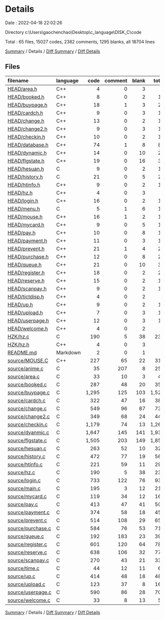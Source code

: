 # Details

Date : 2022-04-18 22:02:26

Directory c:\Users\gaochenchao\Desktop\c_language\DISK_C\code

Total : 65 files,  15027 codes, 2382 comments, 1295 blanks, all 18704 lines

[Summary](results.md) / Details / [Diff Summary](diff.md) / [Diff Details](diff-details.md)

## Files
| filename | language | code | comment | blank | total |
| :--- | :--- | ---: | ---: | ---: | ---: |
| [HEAD/area.h](/HEAD/area.h) | C++ | 4 | 0 | 3 | 7 |
| [HEAD/booked.h](/HEAD/booked.h) | C++ | 8 | 0 | 2 | 10 |
| [HEAD/buypage.h](/HEAD/buypage.h) | C++ | 18 | 1 | 3 | 22 |
| [HEAD/cardch.h](/HEAD/cardch.h) | C++ | 9 | 0 | 3 | 12 |
| [HEAD/change.h](/HEAD/change.h) | C++ | 13 | 0 | 2 | 15 |
| [HEAD/change2.h](/HEAD/change2.h) | C++ | 9 | 0 | 3 | 12 |
| [HEAD/checkin.h](/HEAD/checkin.h) | C++ | 10 | 0 | 2 | 12 |
| [HEAD/database.h](/HEAD/database.h) | C++ | 74 | 1 | 8 | 83 |
| [HEAD/dynamic.h](/HEAD/dynamic.h) | C++ | 14 | 0 | 10 | 24 |
| [HEAD/flgstate.h](/HEAD/flgstate.h) | C++ | 19 | 0 | 16 | 35 |
| [HEAD/hesuan.h](/HEAD/hesuan.h) | C | 9 | 0 | 2 | 11 |
| [HEAD/history.h](/HEAD/history.h) | C | 21 | 0 | 5 | 26 |
| [HEAD/htinfo.h](/HEAD/htinfo.h) | C++ | 9 | 0 | 2 | 11 |
| [HEAD/hz.h](/HEAD/hz.h) | C++ | 4 | 0 | 3 | 7 |
| [HEAD/login.h](/HEAD/login.h) | C++ | 16 | 0 | 2 | 18 |
| [HEAD/menu.h](/HEAD/menu.h) | C | 5 | 1 | 6 | 12 |
| [HEAD/mouse.h](/HEAD/mouse.h) | C++ | 16 | 1 | 2 | 19 |
| [HEAD/mycard.h](/HEAD/mycard.h) | C++ | 9 | 0 | 5 | 14 |
| [HEAD/pay.h](/HEAD/pay.h) | C++ | 10 | 0 | 8 | 18 |
| [HEAD/payment.h](/HEAD/payment.h) | C++ | 11 | 0 | 3 | 14 |
| [HEAD/prevent.h](/HEAD/prevent.h) | C++ | 21 | 1 | 4 | 26 |
| [HEAD/purchase.h](/HEAD/purchase.h) | C++ | 12 | 0 | 8 | 20 |
| [HEAD/queue.h](/HEAD/queue.h) | C++ | 21 | 0 | 10 | 31 |
| [HEAD/register.h](/HEAD/register.h) | C++ | 18 | 0 | 2 | 20 |
| [HEAD/reserve.h](/HEAD/reserve.h) | C++ | 15 | 0 | 2 | 17 |
| [HEAD/scanpay.h](/HEAD/scanpay.h) | C++ | 9 | 0 | 2 | 11 |
| [HEAD/tictdisp.h](/HEAD/tictdisp.h) | C++ | 4 | 0 | 2 | 6 |
| [HEAD/up.h](/HEAD/up.h) | C++ | 9 | 0 | 2 | 11 |
| [HEAD/upload.h](/HEAD/upload.h) | C++ | 7 | 0 | 3 | 10 |
| [HEAD/userpage.h](/HEAD/userpage.h) | C++ | 12 | 0 | 3 | 15 |
| [HEAD/welcome.h](/HEAD/welcome.h) | C++ | 4 | 0 | 2 | 6 |
| [HZK/hz.c](/HZK/hz.c) | C | 190 | 5 | 38 | 233 |
| [HZK/hz.h](/HZK/hz.h) | C++ | 4 | 0 | 3 | 7 |
| [README.md](/README.md) | Markdown | 2 | 0 | 1 | 3 |
| [source/MOUSE.C](/source/MOUSE.C) | C++ | 227 | 65 | 22 | 314 |
| [source/anime.c](/source/anime.c) | C | 35 | 207 | 8 | 250 |
| [source/area.c](/source/area.c) | C | 33 | 10 | 3 | 46 |
| [source/booked.c](/source/booked.c) | C | 287 | 48 | 20 | 355 |
| [source/buypage.c](/source/buypage.c) | C | 1,295 | 125 | 103 | 1,523 |
| [source/cardch.c](/source/cardch.c) | C | 322 | 47 | 16 | 385 |
| [source/change.c](/source/change.c) | C | 549 | 96 | 87 | 732 |
| [source/change2.c](/source/change2.c) | C | 349 | 68 | 24 | 441 |
| [source/checkin.c](/source/checkin.c) | C | 1,179 | 74 | 13 | 1,266 |
| [source/dyanmic.c](/source/dyanmic.c) | C | 1,647 | 145 | 141 | 1,933 |
| [source/flgstate.c](/source/flgstate.c) | C | 1,505 | 203 | 149 | 1,857 |
| [source/hesuan.c](/source/hesuan.c) | C | 263 | 52 | 10 | 325 |
| [source/history.c](/source/history.c) | C | 472 | 77 | 19 | 568 |
| [source/htinfo.c](/source/htinfo.c) | C | 221 | 59 | 11 | 291 |
| [source/hz.c](/source/hz.c) | C | 190 | 5 | 38 | 233 |
| [source/login.c](/source/login.c) | C | 733 | 122 | 76 | 931 |
| [source/main.c](/source/main.c) | C | 195 | 3 | 12 | 210 |
| [source/mycard.c](/source/mycard.c) | C | 119 | 34 | 12 | 165 |
| [source/pay.c](/source/pay.c) | C | 413 | 47 | 41 | 501 |
| [source/payment.c](/source/payment.c) | C | 374 | 58 | 18 | 450 |
| [source/prevent.c](/source/prevent.c) | C | 514 | 108 | 29 | 651 |
| [source/purchase.c](/source/purchase.c) | C | 584 | 76 | 53 | 713 |
| [source/queue.c](/source/queue.c) | C | 192 | 183 | 23 | 398 |
| [source/register.c](/source/register.c) | C | 601 | 120 | 64 | 785 |
| [source/reserve.c](/source/reserve.c) | C | 638 | 106 | 32 | 776 |
| [source/scanpay.c](/source/scanpay.c) | C | 270 | 43 | 21 | 334 |
| [source/time.c](/source/time.c) | C | 44 | 12 | 11 | 67 |
| [source/up.c](/source/up.c) | C | 414 | 48 | 18 | 480 |
| [source/upload.c](/source/upload.c) | C | 123 | 37 | 8 | 168 |
| [source/userpage.c](/source/userpage.c) | C | 590 | 86 | 28 | 704 |
| [source/welcome.c](/source/welcome.c) | C | 33 | 8 | 13 | 54 |

[Summary](results.md) / Details / [Diff Summary](diff.md) / [Diff Details](diff-details.md)